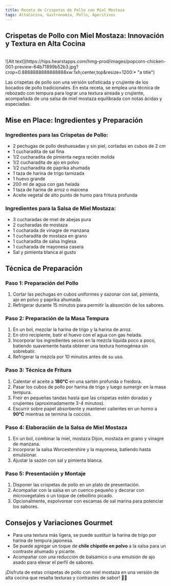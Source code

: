 ```yaml
---
title: Receta de Crispetas de Pollo con Miel Mostaza
tags: AltaCocina, Gastronomía, Pollo, Aperitivos
---
```


## **Crispetas de Pollo con Miel Mostaza: Innovación y Textura en Alta Cocina**
<br>
![Alt text](https://hips.hearstapps.com/hmg-prod/images/popcorn-chicken-001-preview-64b71899b52b3.jpg?crop=0.8888888888888888xw:1xh;center,top&resize=1200:* "a title")
<br>


Las crispetas de pollo son una versión sofisticada y crujiente de los bocados de pollo tradicionales. En esta receta, se emplea una técnica de rebozado con tempura para lograr una textura aireada y crujiente, acompañada de una salsa de miel mostaza equilibrada con notas ácidas y especiadas.

## **Mise en Place: Ingredientes y Preparación**

### **Ingredientes para las Crispetas de Pollo:**
- 2 pechugas de pollo deshuesadas y sin piel, cortadas en cubos de 2 cm
- 1 cucharadita de sal fina
- 1/2 cucharadita de pimienta negra recién molida
- 1/2 cucharadita de ajo en polvo
- 1/2 cucharadita de paprika ahumada
- 1 taza de harina de trigo tamizada
- 1 huevo grande
- 200 ml de agua con gas helada
- 1 taza de harina de arroz o maicena
- Aceite vegetal de alto punto de humo para fritura profunda

### **Ingredientes para la Salsa de Miel Mostaza:**
- 3 cucharadas de miel de abejas pura
- 2 cucharadas de mostaza
- 1 cucharada de vinagre de manzana
- 1 cucharadita de mostaza en grano
- 1 cucharadita de salsa Inglesa
- 1 cucharada de mayonesa casera
- Sal y pimienta blanca al gusto

## **Técnica de Preparación**

### **Paso 1: Preparación del Pollo**
1. Cortar las pechugas en cubos uniformes y sazonar con sal, pimienta, ajo en polvo y paprika ahumada.
2. Refrigerar durante 15 minutos para permitir la absorción de los sabores.

### **Paso 2: Preparación de la Masa Tempura**
1. En un bol, mezclar la harina de trigo y la harina de arroz.
2. En otro recipiente, batir el huevo con el agua con gas helada.
3. Incorporar los ingredientes secos en la mezcla líquida poco a poco, batiendo suavemente hasta obtener una textura homogénea sin sobrebatir.
4. Refrigerar la mezcla por 10 minutos antes de su uso.

### **Paso 3: Técnica de Fritura**
1. Calentar el aceite a **180°C** en una sartén profunda o freidora.
2. Pasar los cubos de pollo por harina de trigo y luego sumergir en la masa tempura.
3. Freír en pequeñas tandas hasta que las crispetas estén doradas y crujientes (aproximadamente 3-4 minutos).
4. Escurrir sobre papel absorbente y mantener calientes en un horno a **90°C** mientras se termina la cocción.

### **Paso 4: Elaboración de la Salsa de Miel Mostaza**
1. En un bol, combinar la miel, mostaza Dijon, mostaza en grano y vinagre de manzana.
2. Incorporar la salsa Worcestershire y la mayonesa, batiendo hasta emulsionar.
3. Ajustar la sazón con sal y pimienta blanca.

### **Paso 5: Presentación y Montaje**
1. Disponer las crispetas de pollo en un plato de presentación.
2. Acompañar con la salsa en un cuenco pequeño y decorar con microvegetales o un toque de cebollino picado.
3. Opcionalmente, espolvorear con escamas de sal marina para potenciar los sabores.

## **Consejos y Variaciones Gourmet**
- Para una textura más ligera, se puede sustituir la harina de trigo por harina de tempura japonesa.
- Se puede agregar un toque de **chile chipotle en polvo** a la salsa para un contraste ahumado y picante.
- Acompañar con una reducción de balsámico o una emulsión de ajo asado para elevar el perfil de sabores.

¡Disfruta de estas crispetas de pollo con miel mostaza en una versión de alta cocina que resalta texturas y contrastes de sabor! 🍗✨

